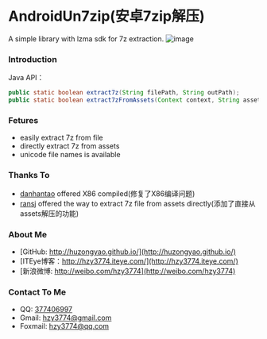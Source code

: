 AndroidUn7zip(安卓7zip解压)
==================
A simple library with lzma sdk for 7z extraction.
![image](https://raw.githubusercontent.com/hzy3774/AndroidUn7zip/master/misc/screen.gif)

### Introduction
Java API：
```java
public static boolean extract7z(String filePath, String outPath);
public static boolean extract7zFromAssets(Context context, String assetPath, String outPath);
```

### Fetures
* easily extract 7z from file
* directly extract 7z from assets
* unicode file names is available

### Thanks To
* [danhantao](https://github.com/danhantao) offered X86 compiled(修复了X86编译问题)
* [ransj](https://github.com/ransj) offered the way to extract 7z file from assets directly(添加了直接从assets解压的功能)

### About Me
* [GitHub: http://huzongyao.github.io/](http://huzongyao.github.io/)
* [ITEye博客：http://hzy3774.iteye.com/](http://hzy3774.iteye.com/)
* [新浪微博: http://weibo.com/hzy3774](http://weibo.com/hzy3774)

### Contact To Me
* QQ: [377406997](http://wpa.qq.com/msgrd?v=3&uin=377406997&site=qq&menu=yes)
* Gmail: [hzy3774@gmail.com](mailto:hzy3774@gmail.com)
* Foxmail: [hzy3774@qq.com](mailto:hzy3774@qq.com)



